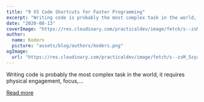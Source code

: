 ```yaml
---
title: "9 VS Code Shortcuts for Faster Programming"
excerpt: "Writing code is probably the most complex task in the world, it requires physical engagement, focus,..."
date: "2020-08-13"
coverImage: "https://res.cloudinary.com/practicaldev/image/fetch/s--zsM_5zya--/c_imagga_scale,f_auto,fl_progressive,h_420,q_auto,w_1000/https://dev-to-uploads.s3.amazonaws.com/i/xe1au41cbaka9y852squ.png"
author:
  name: Koders
  picture: "assets/blog/authors/koders.png"
ogImage:
  url: "https://res.cloudinary.com/practicaldev/image/fetch/s--zsM_5zya--/c_imagga_scale,f_auto,fl_progressive,h_420,q_auto,w_1000/https://dev-to-uploads.s3.amazonaws.com/i/xe1au41cbaka9y852squ.png"
---
```


Writing code is probably the most complex task in the world, it requires physical engagement, focus,...

[Read more](https://dev.to/christiankozalla/9-vs-code-shortcuts-for-faster-programming-p2a)

